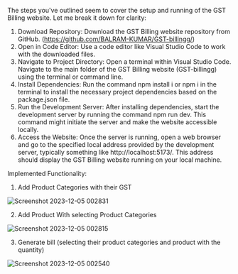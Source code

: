 The steps you've outlined seem to cover the setup and running of the GST Billing website. Let me break it down for clarity:

1. Download Repository:
   Download the GST Billing website repository from GitHub. (https://github.com/BALRAM-KUMAR/GST-billingg/)
2. Open in Code Editor:
   Use a code editor like Visual Studio Code to work with the downloaded files.
3. Navigate to Project Directory:
   Open a terminal within Visual Studio Code.
   Navigate to the main folder of the GST Billing website (GST-billingg) using the terminal or command line.
4. Install Dependencies:
   Run the command npm install i or npm i in the terminal to install the necessary project dependencies based on the package.json file.
5. Run the Development Server:
   After installing dependencies, start the development server by running the command npm run dev. This command might initiate the server and make the website accessible locally.
6. Access the Website:
   Once the server is running, open a web browser and go to the specified local address provided by the development server, typically something
   like http://localhost:5173/.
   This address should display the GST Billing website running on your local machine.


 Implemented Functionality:
 
1. Add Product Categories with their GST
   
![Screenshot 2023-12-05 002831](https://github.com/BALRAM-KUMAR/GST-billingg/assets/105160370/315bc16d-c225-4da4-9619-0cdafba6ae2e)

2. Add Product With selecting Product Categories
   
![Screenshot 2023-12-05 002815](https://github.com/BALRAM-KUMAR/GST-billingg/assets/105160370/fda37f70-fb5d-4d26-bd32-1cfbbb2f141f)

3. Generate bill (selecting their product categories and product with the quantity)
   
![Screenshot 2023-12-05 002540](https://github.com/BALRAM-KUMAR/GST-billingg/assets/105160370/96ebdfbb-1c29-4a09-af71-63fd9842136d)
